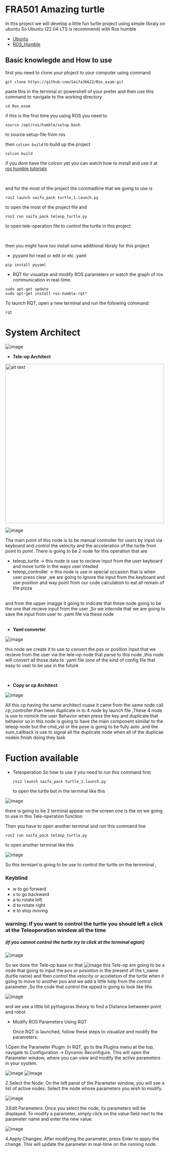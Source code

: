 # FRA501 Amazing turtle

In this project we will develop a little fun turtle project using simple libraly on ubuntu  So Ubuntu (22.04 LTS is recommend) with Ros humble 

* [Ubuntu](https://releases.ubuntu.com/jammy/)
* [ROS_Humble](https://docs.ros.org/en/humble/Installation.html)

## Basic knowlegde and How to use 
first you need to clone your ptoject to your computer using command 

```
git clone https://github.com/Saifa36622/Ros_exam.git
```
paste this in the terminal or powershell of your prefer and then use this command to navigate to the working directory

```
cd Ros_exam
```
if this is the first time you using ROS you need to 
```
source /opt/ros/humble/setup.bash
```
to source setup-file from ros 

then `colcon build` to build up the project 

```
colcon build
```
if you dont have the colcon yet you can watch how to install and use it at [ros humble tutorials](https://docs.ros.org/en/humble/Installation.html)

<br>

and for the most of the project the commadline that we going to use is 
```
ros2 launch saifa_pack turtle_1.launch.py
```
to open the most of the project file and 
```
ros2 run saifa_pack teleop_turtle.py
```
to open tele-operation file to control the turtle in this project 

<br>

then you might have too install some additional libraly for this project 
* pyyaml for read or edit or etc .yaml

```
pip install pyyaml
```
* RQT for visualize and modify ROS parameters or watch the graph of ros communication in real-time.
```
sudo apt-get update
sudo apt-get install ros-humble-rqt*
```
To launch RQT, open a new terminal and run the following command:
```
rqt
```

# System Architect

![image](https://github.com/user-attachments/assets/710f584a-7f18-49fc-8189-dd216e7c09ee)

- **Tele-op Architect**

<img src="https://github.com/user-attachments/assets/40e46043-d574-466f-8cc4-b8a72b2b6877" alt="alt text" width="500" height="500">

![image](https://github.com/user-attachments/assets/9b6d481a-03e4-4ed1-af22-388dda36b0be)

Tha main point of this node is to be manual controller for users by input via keyboard and control the velocity and the acceleration of the 
turtle from point to point .There is going to be 2 node for this operation that are <br>
- teleop_turtle -> this node is use to recieve input from the user keyboard and move turtle in the ways user inteded
- teleop_controller -> this node is use in special occasion that is when user press clear ,we are going to ignore the input from the keyboard and use position and way point from our code calculation
  to eat all remain of the pizza
<br>
and from the upper imagge it going to indicate that these node going  to be the one that recieve input from the user ,So we internde that we are going to save the input from user to .yaml file via these node


<br>

<br>

- **Yaml converter**
  
![image](https://github.com/user-attachments/assets/76d5617f-eefb-40b6-958b-13d2e37d9c6c)

this node we create it to use to convert the pos or position input that we recieve from the user via the tele-op node that parse to this node ,this node will convert all those data to .yaml file (one of the kind of config file that easy to use)
to be use in the future


<br>

- **Copy or cp Architect**

![image](https://github.com/user-attachments/assets/3ef36d7c-4c90-4e24-aa7c-765f96d9d33a)

All this cp having the same architect cuase it came from the same node call cp_controller than been duplicate in to 4 node by launch file ,These 4 node is use to mimick the user Behavior when press the key and duplicate that behavior so in this node is going to have the main component simiilar to the teleop node but the cmd_vel or the pose is going to be fully auto ,and the sum_callback is use to signal all the duplicate node when all of the duplicae nodeis finish doing they task 

# Fuction available
* Teleoperation
  So how to use it you need to run this command first
  ```
  ros2 launch saifa_pack turtle_1.launch.py
  ```
  to open the turtle bot in the terminal like this

![image](https://github.com/user-attachments/assets/e99c7a4f-2d3a-4205-af78-d8b9226d213c)

there is going to be 2 terminal appear on the screen one is the on we going to use in this Tele-operation function

Then you have to open another terminal and run this command line 
```
ros2 run saifa_pack teleop_turtle.py
```
to open another terminal like this
<br>

![image](https://github.com/user-attachments/assets/78d8a584-178c-4ec0-a389-433fcce5a2c8)

So this termianl is going to be use to control the turtle on the termminal ,

### Keyblind 
- w to go forward
- s to go backward
- a to rotate left
- d to rotate right
- e to stop moving
 ### warning: If you want to control the turtle you should left a click at the Teleoperation window all the time ###
 ##### (if you cannot control the turtle try to click at the terminal agian) ##### 
  ![image](https://github.com/user-attachments/assets/2ef03283-721a-4e66-956e-099f733f3c49)

  So we done the Tele-op base on that 
![image](https://github.com/user-attachments/assets/76410962-07cf-4850-90f3-2f5e63005003)
this Tele-op are going to be a node that going to input the pos or posiotion in the present of the t_name (turtle name)
and then control the velocity or acceletion of the turtle when it going to move to another pos  and we add a little help from 
the control parameter ,So the code that control the spped is going to look like tihs 

![image](https://github.com/user-attachments/assets/010c5b30-ad02-40df-afa3-d3f077fb1fa2)

and we use a little bit pythagoras theory to find a Distance betweeen point and robot 

* Modify ROS Parameters Using RQT

  Once RQT is launched, follow these steps to visualize and modify the parameters:

1.Open the Parameter Plugin:
In RQT, go to the Plugins menu at the top, navigate to Configuration → Dynamic Reconfigure. This will open the Parameter window, where you can view and modify the active parameters in your system.

![image](https://github.com/user-attachments/assets/961c00e3-1b6a-46a7-b8ca-d31a41fc7593)
![image](https://github.com/user-attachments/assets/843fe3f6-618d-462b-bf7b-92f50000a681)

2.Select the Node:
On the left panel of the Parameter window, you will see a list of active nodes. Select the node whose parameters you wish to modify.

![image](https://github.com/user-attachments/assets/b741c3b5-3194-48f9-9cd6-237be911a5ec)

3.Edit Parameters:
Once you select the node, its parameters will be displayed. To modify a parameter, simply click on the value field next to the parameter name and enter the new value.

![image](https://github.com/user-attachments/assets/33f5bdc6-c8af-476e-bd97-95b30e314980)

4.Apply Changes:
After modifying the parameter, press Enter to apply the change. This will update the parameter in real-time on the running node.




  







